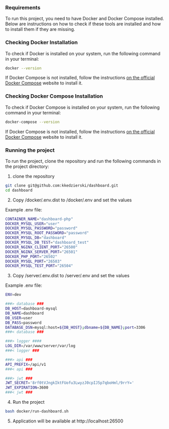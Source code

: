 ### Requirements

To run this project, you need to have Docker and Docker Compose installed. Below are instructions on how to check if these tools are installed and how to install them if they are missing.

### Checking Docker Installation

To check if Docker is installed on your system, run the following command in your terminal:

```sh
docker --version
```

If Docker Compose is not installed, follow the instructions [on the official Docker Compose](https://docs.docker.com/get-docker/) website to install it.

### Checking Docker Compose Installation

To check if Docker Compose is installed on your system, run the following command in your terminal:

```sh
docker-compose --version
```

If Docker Compose is not installed, follow the instructions [on the official Docker Compose](https://docs.docker.com/compose/install/) website to install it.

### Running the project

To run the project, clone the repository and run the following commands in the project directory:

1. clone the repository

```sh
git clone git@github.com:kkedzierski/dashboard.git
cd dashboard
```

2. Copy /docker/.env.dist to /docker/.env and set the values

Example .env file:
```sh
CONTAINER_NAME="dashboard-php"
DOCKER_MYSQL_USER="user"
DOCKER_MYSQL_PASSWORD="password"
DOCKER_MYSQL_ROOT_PASSWORD="password"
DOCKER_MYSQL_DB="dashboard"
DOCKER_MYSQL_DB_TEST="dashboard_test"
DOCKER_NGINX_CLIENT_PORT="26500"
DOCKER_NGINX_SERVER_PORT="26501"
DOCKER_PHP_PORT="26502"
DOCKER_MYSQL_PORT="26503"
DOCKER_MYSQL_TEST_PORT="26504"

```

3. Copy /server/.env.dist to /server/.env and set the values

Example .env file:
```sh
ENV=dev

###> database ###
DB_HOST=dashboard-mysql
DB_NAME=dashboard
DB_USER=user
DB_PASS=password
DATABASE_DSN=mysql:host=${DB_HOST};dbname=${DB_NAME};port=3306
###< database ###

###> logger ####
LOG_DIR=/var/www/server/var/log
###< logger ###

###> api ###
API_PREFIX=/api/v1
###< api ###

###> jwt ###
JWT_SECRET='8rf0tVJngkIktFUofu3LwyzJ0cpIJ5p7qboHml/9rrY='
JWT_EXPIRATION=3600
###< jwt ###
```

4. Run the project

```sh
bash docker/run-dashboard.sh
```

5. Application will be available at http://localhost:26500

